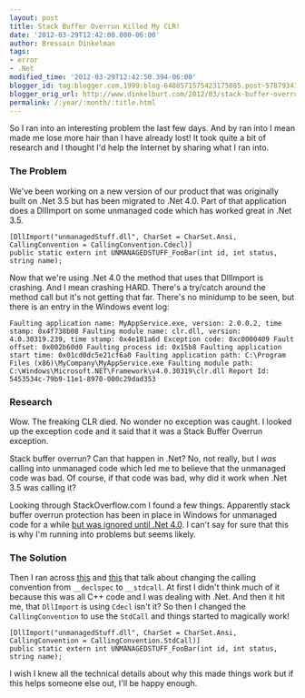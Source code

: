 ```yaml
---
layout: post
title: Stack Buffer Overrun Killed My CLR!
date: '2012-03-29T12:42:00.000-06:00'
author: Bressain Dinkelman
tags:
- error
- .Net
modified_time: '2012-03-29T12:42:50.394-06:00'
blogger_id: tag:blogger.com,1999:blog-6488571575423175085.post-5787934104109838125
blogger_orig_url: http://www.dinkelburt.com/2012/03/stack-buffer-overrun-killed-my-clr.html
permalink: /:year/:month/:title.html
---
```

So I ran into an interesting problem the last few days. And by ran into I mean made me lose more hair than I have already lost! It took quite a bit of research and I thought I'd help the Internet by sharing what I ran into.
<!--more-->

### The Problem

We've been working on a new version of our product that was originally built on .Net 3.5 but has been migrated to .Net 4.0. Part of that application does a DllImport on some unmanaged code which has worked great in .Net 3.5.

```lang=csharp
[DllImport("unmanagedStuff.dll", CharSet = CharSet.Ansi, CallingConvention = CallingConvention.Cdecl)]
public static extern int UNMANAGEDSTUFF_FooBar(int id, int status, string name);
```

Now that we're using .Net 4.0 the method that uses that DllImport is crashing. And I mean crashing HARD. There's a try/catch around the method call but it's not getting that far. There's no minidump to be seen, but there is an entry in the Windows event log:

```lang=nohighlight
Faulting application name: MyAppService.exe, version: 2.0.0.2, time stamp: 0x4f738b08 Faulting module name: clr.dll, version: 4.0.30319.239, time stamp: 0x4e181a6d Exception code: 0xc0000409 Fault offset: 0x002b60d0 Faulting process id: 0x15b8 Faulting application start time: 0x01cd0dc5e21cf6a0 Faulting application path: C:\Program Files (x86)\MyCompany\MyAppService.exe Faulting module path: C:\Windows\Microsoft.NET\Framework\v4.0.30319\clr.dll Report Id: 5453534c-79b9-11e1-8970-000c29dad353
```

### Research

Wow. The freaking CLR died. No wonder no exception was caught. I looked up the exception code and it said that it was a Stack Buffer Overrun exception.

Stack buffer overrun? Can that happen in .Net? No, not really, but I *was* calling into unmanaged code which led me to believe that the unmanaged code was bad. Of course, if that code was bad, why did it work when .Net 3.5 was calling it?

Looking through StackOverflow.com I found a few things. Apparently stack buffer overrun protection has been in place in Windows for unmanaged code for a while [but was ignored until .Net 4.0](http://stackoverflow.com/a/6318675/738917). I can't say for sure that this is why I'm running into problems but seems likely.

### The Solution

Then I ran across [this](http://social.msdn.microsoft.com/Forums/en/clr/thread/a197c527-da91-4ef0-8230-330f58f9abb4) and [this](http://blogs.msdn.com/b/dsvc/archive/2009/12/28/investigating-a-gscookie-corruption.aspx?Redirected=true) that talk about changing the calling convention from `__declspec` to `__stdcall`. At first I didn't think much of it because this was all C++ code and I was dealing with .Net. And then it hit me, that `DllImport` is using `Cdecl` isn't it? So then I changed the `CallingConvention` to use the `StdCall` and things started to magically work!

```lang=csharp
[DllImport("unmanagedStuff.dll", CharSet = CharSet.Ansi, CallingConvention = CallingConvention.StdCall)]
public static extern int UNMANAGEDSTUFF_FooBar(int id, int status, string name);
```

I wish I knew all the technical details about why this made things work but if this helps someone else out, I'll be happy enough.
